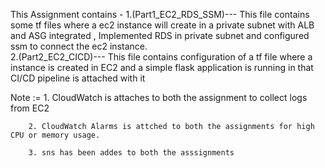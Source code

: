 This Assignment contains - 1.(Part1_EC2_RDS_SSM)--- This file contains some tf files where a ec2 instance will create in a private subnet with ALB and ASG integrated ,
                                                    Implemented RDS in private subnet and configured ssm to connect the ec2 instance.                                                  
                           2.(Part2_EC2_CICD)--- This file contains configuration of a tf file where a instance is created in EC2 and a simple flask application is running in that 
                                                 CI/CD pipeline is attached with it
                                 


Note := 1. CloudWatch is attaches to both the assignment to collect logs from EC2 

        2. CloudWatch Alarms is attched to both the assignments for high CPU or memory usage.

        3. sns has been addes to both the asssignments
        
